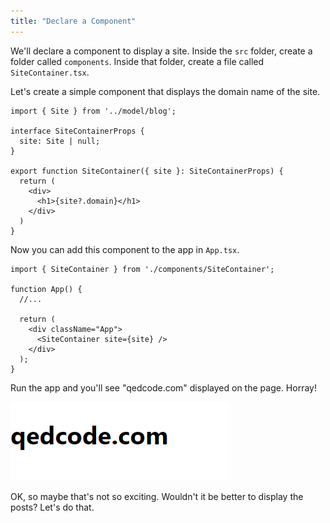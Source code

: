 ```yaml
---
title: "Declare a Component"
---
```


We'll declare a component to display a site.
Inside the `src` folder, create a folder called `components`.
Inside that folder, create a file called `SiteContainer.tsx`.

Let's create a simple component that displays the domain name of the site.

```tsx
import { Site } from '../model/blog';

interface SiteContainerProps {
  site: Site | null;
}

export function SiteContainer({ site }: SiteContainerProps) {
  return (
    <div>
      <h1>{site?.domain}</h1>
    </div>
  )
}
```

Now you can add this component to the app in `App.tsx`.

```tsx
import { SiteContainer } from './components/SiteContainer';

function App() {
  //...

  return (
    <div className="App">
      <SiteContainer site={site} />
    </div>
  );
}
```

Run the app and you'll see "qedcode.com" displayed on the page.
Horray!

![Site domain displayed in the container](./attachments/site-domain.png)

OK, so maybe that's not so exciting.
Wouldn't it be better to display the posts?
Let's do that.
